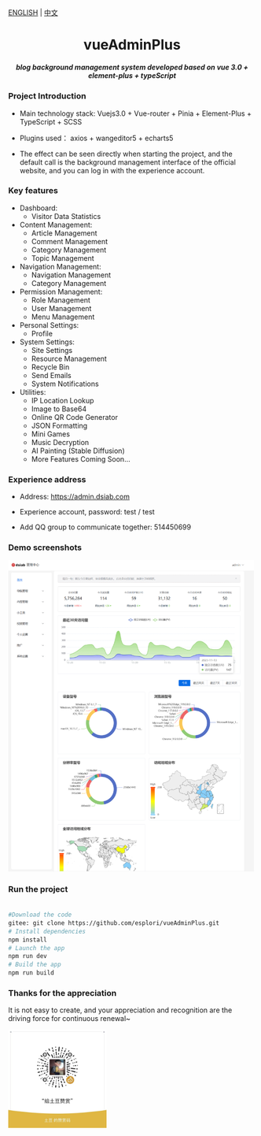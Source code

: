 
<div>
	<a href="https://github.com/esplori/vueAdminPlus/blob/master/README.md">ENGLISH</a> |
	<a href="https://github.com/esplori/vueAdminPlus/blob/master/README.zh.md">中文</a>  
</div>

<h1 align="center" style=" font-weight: bold;">vueAdminPlus</h1>
<h5 align="center">blog background management system developed based on vue 3.0 + element-plus + typeScript</h5>


### Project Introduction

- Main technology stack: Vuejs3.0 + Vue-router + Pinia + Element-Plus + TypeScript + SCSS

- Plugins used： axios + wangeditor5 + echarts5

- The effect can be seen directly when starting the project, and the default call is the background management interface of the official website, and you can log in with the experience account.


### Key features


- Dashboard:
	- Visitor Data Statistics
- Content Management:
	- Article Management
	- Comment Management
	- Category Management
	- Topic Management
- Navigation Management:
	- Navigation Management
	- Category Management
- Permission Management:
	- Role Management
	- User Management
	- Menu Management
- Personal Settings:
	- Profile
- System Settings:
	- Site Settings
	- Resource Management
	- Recycle Bin
	- Send Emails
	- System Notifications
- Utilities:
	- IP Location Lookup
	- Image to Base64
	- Online QR Code Generator
	- JSON Formatting
	- Mini Games
	- Music Decryption
	- AI Painting (Stable Diffusion)
	- More Features Coming Soon...


### Experience address


- Address: https://admin.dsiab.com

- Experience account, password: test / test
  
- Add QQ group to communicate together: 514450699



### Demo screenshots


<img src="./src/assets/images/screenshot.png" alt="赞赏" width="500px" />



### Run the project



``` bash

#Download the code
gitee: git clone https://github.com/esplori/vueAdminPlus.git
# Install dependencies
npm install
# Launch the app 
npm run dev
# Build the app
npm run build

```

### Thanks for the appreciation


It is not easy to create, and your appreciation and recognition are the driving force for continuous renewal~

<img src="./src/assets/images/zanshan.jpeg" alt="赞赏" width="200px" />